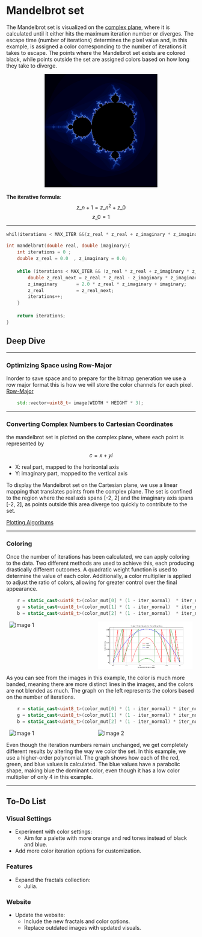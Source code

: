 # Mandelbrot set

The Mandelbrot set is visualized on the [complex plane](https://en.wikipedia.org/wiki/Complex_plane), where it is calculated until it either hits the maximum iteration number or diverges. The escape time (number of iterations) determines the pixel value and, in this example, is assigned a color corresponding to the number of iterations it takes to escape. The points where the Mandelbrot set exists are colored black, while points outside the set are assigned colors based on how long they take to diverge.

<center>
<img src="/docs/assets/mandelbrot_whole.png" alt="entire mandelbrot set width="300" height="300">
</center>

**The iterative formula**:
$$ z\_{n+1} = z\_n^2 + z\_0 $$
$$ z\_0 = 1 $$

---

```cpp
whil(iterations < MAX_ITER &&(z_real * z_real + z_imaginary * z_imaginary) <= 2.0)
```
```cpp
int mandelbrot(double real, double imaginary){
    int iterations = 0 ;
    double z_real = 0.0  , z_imaginary = 0.0;

    while (iterations < MAX_ITER && (z_real * z_real + z_imaginary * z_imaginary) <= 2.0) {
        double z_real_next = z_real * z_real - z_imaginary * z_imaginary + real;
        z_imaginary       = 2.0 * z_real * z_imaginary + imaginary;
        z_real            = z_real_next;
        iterations++;
    }

    return iterations;
}
```

## Deep Dive

---

### Optimizing Space using Row-Major

Inorder to save space and to prepare for the bitmap generation we use a row major format this is how we will store the color channels for each pixel.
[Row-Major](https://en.wikipedia.org/wiki/Row-_and_column-major_order#:~:text=In%20row%2Dmajor%20order%2C%20the,column%20in%20column%2Dmajor%20order.)

```cpp
    std::vector<uint8_t> image(WIDTH * HEIGHT * 3); 
```

---

### Converting Complex Numbers to Cartesian Coordinates

the mandelbrot set is plotted on the complex plane, where each point is represented by

$$c = x + yi$$

- X: real part, mapped to the horixontal axis
- Y: imaginary part, mapped to the vertical axis
  
To display the Mandelbrot set on the Cartesian plane, we use a linear mapping that translates points from the complex plane. The set is confined to the region where the real axis spans [-2, 2] and the imaginary axis spans [-2, 2], as points outside this area diverge too quickly to contribute to the set.

[Plotting Algoritums](https://en.wikipedia.org/wiki/Plotting_algorithms_for_the_Mandelbrot_set)

---

### Coloring

Once the number of iterations has been calculated, we can apply coloring to the data. Two different methods are used to achieve this, each producing drastically different outcomes. A quadratic weight function is used to determine the value of each color. Additionally, a color multiplier is applied to adjust the ratio of colors, allowing for greater control over the final appearance.

```cpp
    r = static_cast<uint8_t>(color_mut[0] * (1 - iter_normal)  * iter_normal * 255);
    g = static_cast<uint8_t>(color_mut[1] * (1 - iter_normal)  * iter_normal * 255);
    b = static_cast<uint8_t>(color_mut[2] * (1 - iter_normal)  * iter_normal * 255);
```

<div style="display: flex; gap: 10px; justify-content: center;">
    <img src="/docs/assets/mandelbrot_whole _linear_color.png" alt="Image 1" style="width: 45%; height: auto;">
    <img src="/docs/assets/quadratic_color_weights.png" alt="Image 2" style="width: 50%; height: 50%;">
</div>

As you can see from the images in this example, the color is much more banded, meaning there are more distinct lines in the images, and the colors are not blended as much. The graph on the left represents the colors based on the number of iterations.

```cpp
    r = static_cast<uint8_t>(color_mut[0] * (1 - iter_normal) * iter_normal * iter_normal * iter_normal * 255);
    g = static_cast<uint8_t>(color_mut[1] * (1 - iter_normal) * iter_normal * iter_normal * 255);
    b = static_cast<uint8_t>(color_mut[2] * (1 - iter_normal) * iter_normal * 255);

```

<div style="display: flex; gap: 10px; justify-content: center;">
    <img src="../assets/mandelbrot_whole.png" alt="Image 1" style="width: 45%; height: auto;">
    <img src="../assets/higher_order_quadratic.png" alt="Image 2" style="width: 50%; height: 50%;">
</div>

Even though the iteration numbers remain unchanged, we get completely different results by altering the way we color the set. In this example, we use a higher-order polynomial. The graph shows how each of the red, green, and blue values is calculated. The blue values have a parabolic shape, making blue the dominant color, even though it has a low color multiplier of only 4 in this example.

---

## To-Do List

### Visual Settings

- Experiment with color settings:
  - Aim for a palette with more orange and red tones instead of black and blue.
- Add more color iteration options for customization.

### Features

- Expand the fractals collection:
  - Julia.

### Website

- Update the website:
  - Include the new fractals and color options.
  - Replace outdated images with updated visuals.
